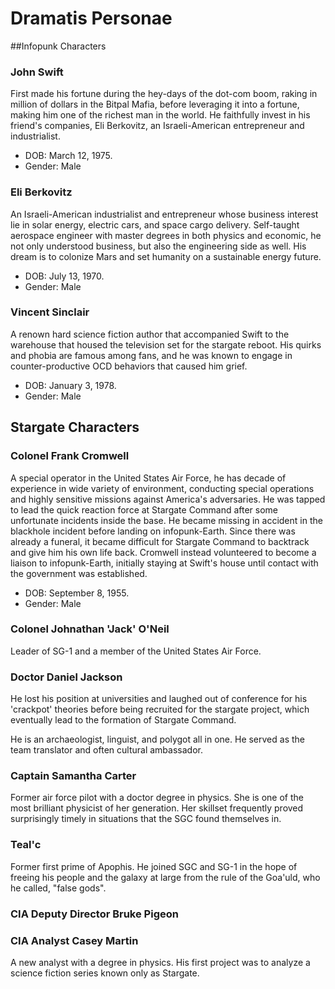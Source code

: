 # Dramatis Personae

##Infopunk Characters

### John Swift

First made his fortune during the hey-days of the dot-com boom, raking in million of dollars in the Bitpal Mafia, before leveraging it into a fortune, making him one of the richest man in the world. He faithfully invest in his friend's companies, Eli Berkovitz, an Israeli-American entrepreneur and industrialist.

* DOB: March 12, 1975.
* Gender: Male

### Eli Berkovitz

An Israeli-American industrialist and entrepreneur whose business interest lie in solar energy, electric cars, and space cargo delivery. Self-taught aerospace engineer with master degrees in both physics and economic, he not only understood business, but also the engineering side as well. His dream is to colonize Mars and set humanity on a sustainable energy future.

* DOB: July 13, 1970.
* Gender: Male


### Vincent Sinclair

A renown hard science fiction author that accompanied Swift to the warehouse that housed the television set for the stargate reboot. His quirks and phobia are famous among fans, and he was known to engage in counter-productive OCD behaviors that caused him grief.

* DOB: January 3, 1978.
* Gender: Male

## Stargate Characters

### Colonel Frank Cromwell

A special operator in the United States Air Force, he has decade of experience in wide variety of environment, conducting special operations and highly sensitive missions against America's adversaries. He was tapped to lead the quick reaction force at Stargate Command after some unfortunate incidents inside the base. He became missing in accident in the blackhole incident before landing on infopunk-Earth. Since there was already a funeral, it became difficult for Stargate Command to backtrack and give him his own life back. Cromwell instead volunteered to become a liaison to infopunk-Earth, initially staying at Swift's house until contact with the government was established.

* DOB: September 8, 1955.
* Gender: Male

### Colonel Johnathan 'Jack' O'Neil

Leader of SG-1 and a member of the United States Air Force.

### Doctor Daniel Jackson

He lost his position at universities and laughed out of conference for his 'crackpot' theories before being recruited for the stargate project, which eventually lead to the formation of Stargate Command.

He is an archaeologist, linguist, and polygot all in one. He served as the team translator and often cultural ambassador. 
### Captain Samantha Carter

Former air force pilot with a doctor degree in physics. She is one of the most brilliant physicist of her generation. Her skillset frequently proved surprisingly timely in situations that the SGC found themselves in.

### Teal'c

Former first prime of Apophis. He joined SGC and SG-1 in the hope of freeing his people and the galaxy at large from the rule of the Goa'uld, who he called, "false gods".

### CIA Deputy Director Bruke Pigeon

### CIA Analyst Casey Martin

A new analyst with a degree in physics. His first project was to analyze a science fiction series known only as Stargate.
